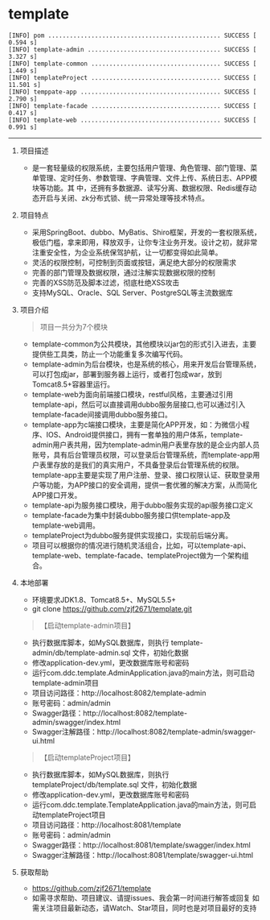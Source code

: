 # template
	[INFO] pom ................................................ SUCCESS [  0.594 s]
	[INFO] template-admin ..................................... SUCCESS [  3.327 s]
	[INFO] template-common .................................... SUCCESS [  1.449 s]
	[INFO] templateProject .................................... SUCCESS [ 11.501 s]
	[INFO] temppate-app ....................................... SUCCESS [  2.790 s]
	[INFO] template-facade .................................... SUCCESS [  0.417 s]
	[INFO] template-web ....................................... SUCCESS [  0.991 s]

----------
 1. 项目描述
    - 是一套轻量级的权限系统，主要包括用户管理、角色管理、部门管理、菜单管理、定时任务、参数管理、字典管理、文件上传、系统日志、APP模块等功能。其 中，还拥有多数据源、读写分离、数据权限、Redis缓存动态开启与关闭、zk分布式锁、统一异常处理等技术特点。 
 2. 项目特点
     - 采用SpringBoot、dubbo、MyBatis、Shiro框架，开发的一套权限系统，极低门槛，拿来即用，释放双手，让你专注业务开发。设计之初，就非常注重安全性，为企业系统保驾护航，让一切都变得如此简单。
     - 灵活的权限控制，可控制到页面或按钮，满足绝大部分的权限需求
     - 完善的部门管理及数据权限，通过注解实现数据权限的控制
     - 完善的XSS防范及脚本过滤，彻底杜绝XSS攻击
     - 支持MySQL、Oracle、SQL Server、PostgreSQL等主流数据库
 3. 项目介绍
    > 项目一共分为7个模块

    - template-common为公共模块，其他模块以jar包的形式引入进去，主要提供些工具类，防止一个功能重复多次编写代码。
    - template-admin为后台模块，也是系统的核心，用来开发后台管理系统，可以打包成jar，部署到服务器上运行，或者打包成war，放到Tomcat8.5+容器里运行。
    - template-web为面向前端接口模块，restful风格，主要通过引用template-api，然后可以直接调用dubbo服务层接口,也可以通过引入template-facade间接调用dubbo服务接口。
    - template-app为c端接口模块，主要是简化APP开发，如：为微信小程序、IOS、Android提供接口，拥有一套单独的用户体系，template-admin用户表共用，因为template-admin用户表里存放的是企业内部人员账号，具有后台管理员权限，可以登录后台管理系统，而template-app用户表里存放的是我们的真实用户，不具备登录后台管理系统的权限。template-app主要是实现了用户注册、登录、接口权限认证、获取登录用户等功能，为APP接口的安全调用，提供一套优雅的解决方案，从而简化APP接口开发。
    - template-api为服务接口模块，用于dubbo服务实现的api服务接口定义
    - template-facade为集中封装dubbo服务接口供template-app及template-web调用。
    - templateProject为dubbo服务提供实现接口，实现前后端分离。
    - 项目可以根据你的情况进行随机灵活组合，比如，可以template-api、template-web、template-facade、templateProject做为一个架构组合。
 4. 本地部署
    - 环境要求JDK1.8、Tomcat8.5+、MySQL5.5+
    - git clone https://github.com/zjf2671/template.git
    > 【启动template-admin项目】 
    - 执行数据库脚本，如MySQL数据库，则执行 template-admin/db/template-admin.sql 文件，初始化数据
    - 修改application-dev.yml，更改数据库账号和密码
    - 运行com.ddc.template.AdminApplication.java的main方法，则可启动template-admin项目
    - 项目访问路径：http://localhost:8082/template-admin
    - 账号密码：admin/admin
    - Swagger路径：http://localhost:8082/template-admin/swagger/index.html
    - Swagger注解路径：http://localhost:8082/template-admin/swagger-ui.html
    > 【启动templateProject项目】 
    - 执行数据库脚本，如MySQL数据库，则执行 templateProject/db/template.sql 文件，初始化数据
    - 修改application-dev.yml，更改数据库账号和密码
    - 运行com.ddc.template.TemplateApplication.java的main方法，则可启动templateProject项目
    - 项目访问路径：http://localhost:8081/template
    - 账号密码：admin/admin
    - Swagger路径：http://localhost:8081/template/swagger/index.html
    - Swagger注解路径：http://localhost:8081/template/swagger-ui.html
 5. 获取帮助
    - https://github.com/zjf2671/template
    - 如需寻求帮助、项目建议、请提issues、我会第一时间进行解答或回复
      如需关注项目最新动态，请Watch、Star项目，同时也是对项目最好的支持